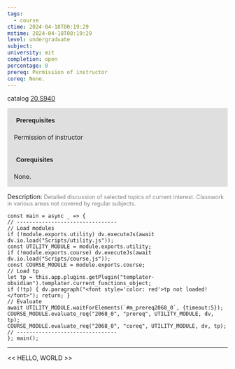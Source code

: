 ```yaml
---
tags:
  - course
ctime: 2024-04-18T00:19:29
mstime: 2024-04-18T00:19:29
level: undergraduate
subject: 
university: mit
completion: open
percentage: 0
prereq: Permission of instructor
coreq: None.
---
```


catalog [20.S940](http://student.mit.edu/catalog/m20a.html#20.S940)

<span style="display: block; padding: 15px; background-color: rgb(100, 100, 100, 0.2);"><font id="m_prereq2068_0" style="display: block; font-family: Arial, sans-serif; font-weight: bold; padding: 5px">Prerequisites</font><br><span id="prereq2068_0">Permission of instructor</span></span>
<span style="display: block; padding: 15px; background-color: rgb(100, 100, 100, 0.2);"><font id="m_coreq2068_0" style="display: block; font-family: Arial, sans-serif; font-weight: bold; padding: 5px">Corequisites</font><br><span id="coreq2068_0">None.</span></span>

<font style="">Description:</font>
<font style="color: grey; font-size: 0.8rem;">Detailed discussion of selected topics of current interest. Classwork in various areas not covered by regular subjects.</font>

```dataviewjs
const main = async _ => {
// --------------------------------
// Load modules
if (!module.exports.utility) dv.executeJs(await dv.io.load("Scripts/utility.js"));
const UTILITY_MODULE = module.exports.utility;
if (!module.exports.course) dv.executeJs(await dv.io.load("Scripts/course.js"));
const COURSE_MODULE = module.exports.course;
// Load tp
let tp = this.app.plugins.getPlugin("templater-obsidian").templater.current_functions_object;
if (!tp) { dv.paragraph("<font style='color: red'>tp not loaded!</font>"); return; }
// Evaluate
await UTILITY_MODULE.waitForElements(`#m_prereq2068_0`, {timeout:5});
COURSE_MODULE.evaluate_req("2068_0", "prereq", UTILITY_MODULE, dv, tp);
COURSE_MODULE.evaluate_req("2068_0", "coreq", UTILITY_MODULE, dv, tp);
// --------------------------------
}; main();
```

---

<< HELLO, WORLD >>
